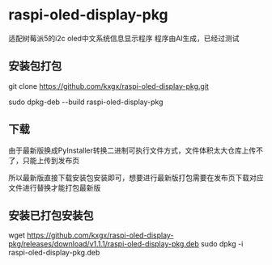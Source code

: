 # raspi-oled-display-pkg
适配树莓派5的i2c oled中文系统信息显示程序
程序由AI生成，已经过测试

## 安装包打包
git clone https://github.com/kxgx/raspi-oled-display-pkg.git

sudo dpkg-deb --build raspi-oled-display-pkg

## 下载
由于最新版换成PyInstaller转换二进制可执行文件方式，文件体积太大仓库上传不了，只能上传到发布页

所以最新版直接下载安装包安装即可，想要进行最新版打包需要在发布页下载对应文件进行替换才能打包最新版

## 安装已打包安装包
wget https://github.com/kxgx/raspi-oled-display-pkg/releases/download/v1.1.1/raspi-oled-display-pkg.deb
sudo dpkg -i raspi-oled-display-pkg.deb
